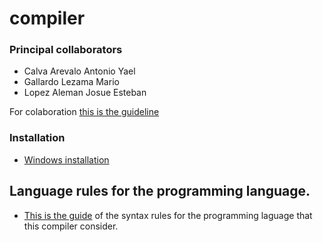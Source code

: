 # compiler

### Principal collaborators
- Calva Arevalo Antonio Yael
- Gallardo Lezama Mario
- Lopez Aleman Josue Esteban

For colaboration [this is the guideline](https://github.com/jela3105/compiler/blob/main/documentation/developer-guideline.md)

### Installation
- [Windows installation](https://github.com/jela3105/compiler/blob/main/documentation/developer-guideline.md)

## Language rules for the programming language.
- [This is the guide]() of the syntax rules for the programming laguage that this compiler consider.
